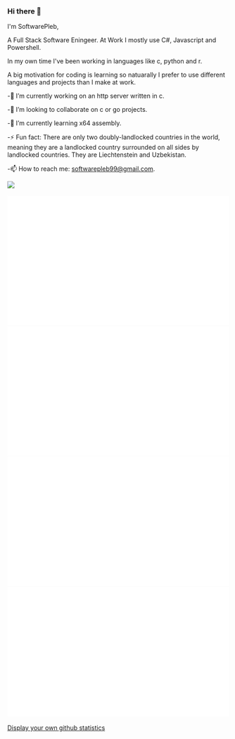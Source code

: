 ### Hi there 👋

I'm SoftwarePleb, 

A Full Stack Software Eningeer. At Work I mostly use C#, Javascript and Powershell.

In my own time I've been working in languages like c, python and r.

A big motivation for coding is learning so natuarally I prefer to use different languages and projects than I make at work.

-🔭 I’m currently working on an http server written in c.

-👯 I’m looking to collaborate on c or go projects.

-🌱 I’m currently learning x64 assembly.

-⚡ Fun fact: There are only two doubly-landlocked countries in the world, meaning they are a landlocked country surrounded on all sides by landlocked countries. They are Liechtenstein and Uzbekistan.

-📫 How to reach me: softwarepleb99@gmail.com.

<!--
<p align="center">
  <a href="https://skillicons.dev">
    <img src="https://skillicons.dev/icons?i=git,kubernetes,docker,c,python,java,r,dotnet" />
  </a>
</p>
-->

<img src="https://skillicons.dev/icons?i=git,c,python,java,r,dotnet,javascript,angular" />

![SoftwarePleb's Github language stats](https://raw.githubusercontent.com/SoftwarePleb/github-stats/master/generated/overview.svg#gh-dark-mode-only)
![SoftwarePleb's Github language stats](https://raw.githubusercontent.com/SoftwarePleb/github-stats/master/generated/overview.svg#gh-light-mode-only)
![SoftwarePleb's Github overview stats](https://raw.githubusercontent.com/SoftwarePleb/github-stats/master/generated/languages.svg#gh-dark-mode-only)
![SoftwarePleb's Github overview stats](https://raw.githubusercontent.com/SoftwarePleb/github-stats/master/generated/languages.svg#gh-light-mode-only)

[Display your own github statistics](https://github.com/jstrieb/github-stats)

<!--
**SoftwarePleb/Softwarepleb** is a ✨ _special_ ✨ repository because its `README.md` (this file) appears on your GitHub profile.

Here are some ideas to get you started:

- 🔭 I’m currently working on ...
- 🌱 I’m currently learning ...
- 👯 I’m looking to collaborate on ...
- 🤔 I’m looking for help with ...
- 💬 Ask me about ...
- 📫 How to reach me: ...
- 😄 Pronouns: ...
- ⚡ Fun fact: ...
-->
